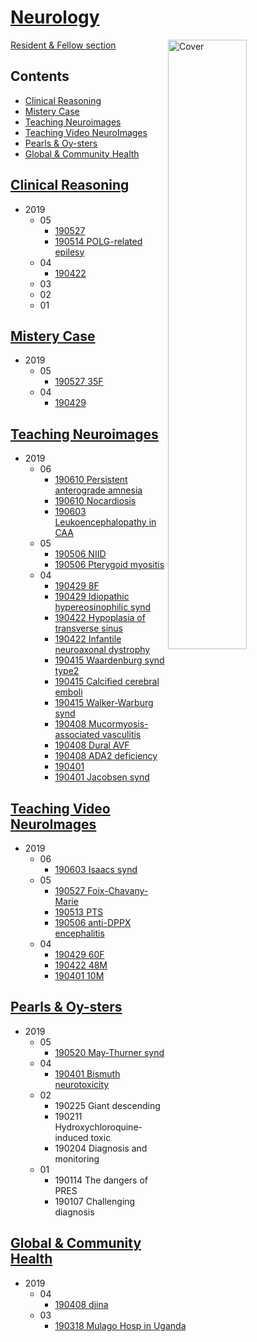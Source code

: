 <!--
Filename: 	note.md
Project: 	/Users/shume/Developer/physician/Neurol
Author: 	shumez <https://github.com/shumez>
Created: 	2019-04-04 11:33:2
Modified: 	2019-06-11 16:13:16
-----
Copyright (c) 2019 shumez
-->

# [Neurology][Neurol]

[![Cover][cover]][cover]

[Resident & Fellow section][RaFS]

## Contents

* [Clinical Reasoning]
* [Mistery Case]
* [Teaching Neuroimages]
* [Teaching Video NeuroImages]
* [Pearls & Oy-sters]
* [Global & Community Health]

## [Clinical Reasoning][CR]
* 2019
	* 05
		* [190527 ](CR/2019-05-27_55F.md)
		* [190514 POLG-related epilesy](CR/2019-05-14_29F.md)
	* 04
		* [190422 ](CR/2019-04-22_71M.md)
	* 03
		<!-- * [190325 CVST](CR/2019-03-25_15M.md) -->
		<!-- * [190318 MGA](CR/2019-03-18_58M.md) -->
		<!-- * [190304 HMERF](CR/2019-03-04_54M.md) -->
	* 02
		<!-- * [190225 AML](CR/2019-02-25_36F.md) -->
		<!-- * [190211 Subacute small vessel infarcton](CR/2019-02-11_65F.md) -->
		<!-- * [190204 HAM](CR/2019-02-04_48F.md) -->
	* 01
		<!-- * [190128 IBM](CR/2019-01-28_40F.md) -->
		<!-- * [190325 15y M](CR/2019-03-25_15M.md) -->
		<!-- * [190318 58y M](CR/2019-03-18_58M.md) -->
		<!-- * [190304 15y M](CR/2019-03-04_15M.md) -->
		<!-- * [190304 54y M](CR/2019-03-04_54M.md) -->
		<!-- * [190225 36y F](CR/2019-02-25_36F.md) -->
		<!-- * [190211 65y F](CR/2019-02-11_65F.md) A 65-year-old woman with subacute hemiballism -->
		<!-- * [190204 48y F](CR/2019-02-04_48F.md) Leg weakness and stiffness at the emergency room -->
		<!-- * [190128 40y F](CR/2019-01-28_40F.md) -->
		<!-- * [190121](CR/2019-01-21.md) -->
		<!-- * [190114](CR/2019-01-14.md) -->
		<!-- * [190107](CR/2019-01-07.md) -->

##  [Mistery Case][MC]
* 2019
	* 05
		* [190527 35F](MC/2019-05-27_35F.md)
	* 04
		* [190429 ](MC/2019-04-29_23M.md)

##  [Teaching Neuroimages][TNI]
* 2019
	* 06
		* [190610 Persistent anterograde amnesia](TNI/2019-06-10_62M.md)
		* [190610 Nocardiosis](TNI/2019-06-10_36M.md)
		* [190603 Leukoencephalopathy in CAA](TNI/2019-06-03_60F.md)
	* 05
		* [190506 NIID](TNI/2019-05-06_66F.md)
		* [190506 Pterygoid myositis](TNI/2019-05-06_51F.md)
	* 04
		* [190429 8F](TNI/2019-04-29_08F.md)
		* [190429 Idiopathic hypereosinophilic synd](TNI/2019-04-29_56F.md)
		* [190422 Hypoplasia of transverse sinus](TNI/2019-04-22_23F.md)
		* [190422 Infantile neuroaxonal dystrophy](TNI/2019-04-22_02M.md)
		* [190415 Waardenburg synd type2](TNI/2019-04-15_05M.md)
		* [190415 Calcified cerebral emboli](TNI/2019-04-15_75F.md)
		* [190415 Walker-Warburg synd](TNI/2019-04-15_25F.md)
		* [190408 Mucormyosis-associated vasculitis](TNI/2019-04-08_54F.md)
		* [190408 Dural AVF](TNI/2019-04-08_39M.md)
		* [190408 ADA2 deficiency](TNI/2019-04-08_14M.md)
		* [190401 ](TNI/2019-04-01.md)
		* [190401 Jacobsen synd](TNI/2019-04-01_08mM.md)

## [Teaching Video NeuroImages][TVNI]
* 2019
	* 06
		* [190603 Isaacs synd](TVNI/2019-06-03_36M.md)
	* 05
		* [190527 Foix-Chavany-Marie](TVNI/2019-05-27_75F)
		* [190513 PTS](TVNI/2019-05-13_43F.md)
		* [190506 anti-DPPX encephalitis](TVNI/2019-05-06_49M.md)
	* 04
		* [190429 60F](TVNI/2019-04-29_60F.md)
		* [190422 48M](TVNI/2019-04-22_48M.md)
		* [190401 10M](TVNI/2019-04-01_10M.md)

## [Pearls & Oy-sters][PaO]
* 2019
	* 05
		* [190520 May-Thurner synd](PaO/2019-05-20_35F.md)
	* 04
		* [190401 Bismuth neurotoxicity](PaO/2019-04-01_53M.md)
	* 02
		* 190225 Giant descending
		* 190211 Hydroxychloroquine-induced toxic
		* 190204 Diagnosis and monitoring
	* 01
		* 190114 The dangers of PRES
		* 190107 Challenging diagnosis

## [Global & Community Health][GaCH]
* 2019
	* 04
		* [190408 djina](GaCH/2019-04-08.md)
	* 03
		* [190318 Mulago Hosp in Uganda](GaCH/2019-03-18.md)
		
<!--
* 2019-01-07 Leigh-like feature
* 2019-01-07 A 20-year-old
* 2019-01-14 CRAO and silent brain
* 2019-01-21 MT-TL1 mutation
* 2019-01-21 Cerebral inception
* 2019-01-28 Kearns-Sayre
* 2019-01-28 Facial swelling and intracerebral 
* 2019-02-04 An imaging clue
* 2019-02-04 Acute stroke captured
* 2019-02-11 Severe spasms resembling
* 2019-02-11 Greater occipital
* 2019-02-18 MRI findings
* 2019-02-18 Horizontal gaze
* 2019-02-25 Mirror therapy
* 2019-02-25 Transient mutism
* 2019-03-04 Migrating sparganum
* 2019-03-04 Cerebrospinal fluid
* 2019-03-11 Stroke presenting
* 2019-03-11 An unusual case
* 2019-03-18 Neuromyopathy in 
* 2019-03-18 INtracranial
* 2019-03-25 Scleral
* 2019-03-25 Raccoon eye
-->

	
##
<!-- toc -->

[Clinical Reasoning]: #clinical_reasoning
[Mistery Case]: #mistery_case
[Teaching Neuroimages]: #teaching_neuroimages
[Teaching Video NeuroImages]: #teaching_video_neuroimages
[Pearls & Oy-sters]: #pearls_oy-sters
[Global & Community Health]: #global_community_health

[CR]: CR/
[MC]: MC/
[TNI]: TNI/
[TVNI]: TVNI/
[PaO]: PaO/
[GaCH]: GaCH/

<!-- ref -->
[Neurol]: https://www.neurology.org/search/jcode%3Aneurology%7C%7Cneurclinpract%7C%7Cnng%7C%7Cnnn%20sort%3Apublication-date%20toc_section%3AResident%20and%20Fellow%20Section%7C%7C%20Resident%20%26%20Fellow%20Section?see_more_page=1&see_more_page_title=
[RaFS]: https://www.neurology.org/search/jcode%3Aneurology%7C%7Cneurclinpract%7C%7Cnng%7C%7Cnnn%20sort%3Apublication-date%20toc_section%3AResident%20and%20Fellow%20Section%7C%7C%20Resident%20%26%20Fellow%20Section?see_more_page=1&see_more_page_title=


<!-- fig -->
[cover]: https://n.neurology.org/sites/default/files/styles/large/public/highwire/neurology/92/23.cover-source.jpg?itok=XRnt8sIV


<style type="text/css">
	img{width: 50%; float: right;}
</style>